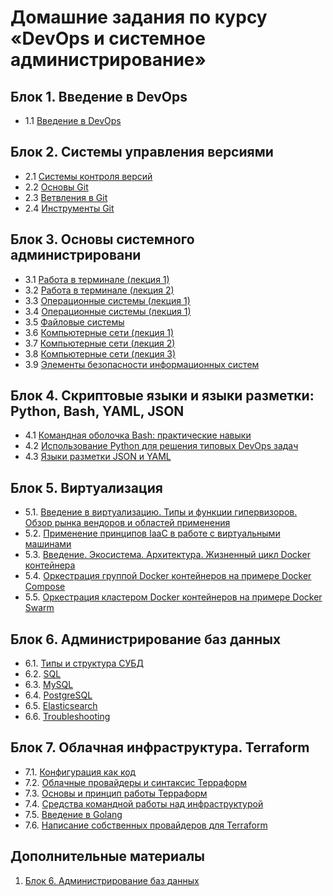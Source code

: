 # Домашние задания по курсу «DevOps и системное администрирование»

## Блок 1. Введение в DevOps
+ 1.1 [Введение в DevOps](https://github.com/AlexeyKRD/devops-netology/tree/main/01-intro-01 "Домашнее задание к занятию «1.1. Введение в DevOps»")
## Блок 2. Системы управления версиями
+ 2.1 [Системы контроля версий](https://github.com/AlexeyKRD/devops-netology/tree/main/02-git-01-vcs "Домашнее задание к занятию «2.1. Системы контроля версий.»") 
+ 2.2 [Основы Git](https://github.com/AlexeyKRD/devops-netology/tree/main/02-git-02-base)
+ 2.3 [Ветвления в Git](https://github.com/AlexeyKRD/devops-netology/tree/main/02-git-03-branching) 
+ 2.4 [Инструменты Git](https://github.com/AlexeyKRD/devops-netology/tree/main/02-git-04-tools) 
## Блок 3. Основы системного администрировани
+ 3.1 [Работа в терминале (лекция 1)](https://github.com/AlexeyKRD/devops-netology/tree/main/03-sysadmin-01-terminal)
+ 3.2 [Работа в терминале (лекция 2)](https://github.com/AlexeyKRD/devops-netology/tree/main/03-sysadmin-02-terminal)
+ 3.3 [Операционные системы (лекция 1)](https://github.com/AlexeyKRD/devops-netology/tree/main/03-sysadmin-03-os)
+ 3.4 [Операционные системы (лекция 1)](https://github.com/AlexeyKRD/devops-netology/tree/main/03-sysadmin-04-os)
+ 3.5 [Файловые системы](https://github.com/AlexeyKRD/devops-netology/tree/main/03-sysadmin-05-fs)
+ 3.6 [Компьютерные сети (лекция 1)](https://github.com/AlexeyKRD/devops-netology/tree/main/03-sysadmin-06-net)
+ 3.7 [Компьютерные сети (лекция 2)](https://github.com/AlexeyKRD/devops-netology/tree/main/03-sysadmin-07-net)
+ 3.8 [Компьютерные сети (лекция 3)](https://github.com/AlexeyKRD/devops-netology/tree/main/03-sysadmin-08-net)
+ 3.9 [Элементы безопасности информационных систем](https://github.com/AlexeyKRD/devops-netology/tree/main/03-sysadmin-09-security)
## Блок 4. Скриптовые языки и языки разметки: Python, Bash, YAML, JSON
+ 4.1 [Командная оболочка Bash: практические навыки](https://github.com/AlexeyKRD/devops-netology/tree/main/04-script-01-bash)
+ 4.2 [Использование Python для решения типовых DevOps задач](https://github.com/AlexeyKRD/devops-netology/tree/main/04-script-02-py)
+ 4.3 [Языки разметки JSON и YAML](https://github.com/AlexeyKRD/devops-netology/tree/main/04-script-03-yaml)
## Блок 5. Виртуализация
+ 5.1. [Введение в виртуализацию. Типы и функции гипервизоров. Обзор рынка вендоров и областей применения](https://github.com/AlexeyKRD/devops-netology/tree/main/05-virt-01-basics)  
+ 5.2. [Применение принципов IaaC в работе с виртуальными машинами](https://github.com/AlexeyKRD/devops-netology/tree/main/05-virt-02-iaac)  
+ 5.3. [Введение. Экосистема. Архитектура. Жизненный цикл Docker контейнера](https://github.com/AlexeyKRD/devops-netology/tree/main/05-virt-03-docker)  
+ 5.4. [Оркестрация группой Docker контейнеров на примере Docker Compose](https://github.com/AlexeyKRD/devops-netology/tree/main/05-virt-04-docker-compose)
+ 5.5. [Оркестрация кластером Docker контейнеров на примере Docker Swarm](https://github.com/AlexeyKRD/devops-netology/tree/main/05-virt-05-docker-swarm)  
## Блок 6. Администрирование баз данных
+ 6.1. [Типы и структура СУБД](https://github.com/AlexeyKRD/devops-netology/tree/main/06-db-01-basics)
+ 6.2. [SQL](06-db-02-sql)
+ 6.3. [MySQL](06-db-03-mysql)
+ 6.4. [PostgreSQL](06-db-04-postgresql)
+ 6.5. [Elasticsearch](06-db-05-elasticsearch)
+ 6.6. [Troubleshooting](06-db-06-troobleshooting)

## Блок 7. Облачная инфраструктура. Terraform

+ 7.1. [Конфигурация как код](07-terraform-01-intro)
+ 7.2. [Облачные провайдеры и синтаксис Терраформ](07-terraform-02-syntax)
+ 7.3. [Основы и принцип работы Терраформ](07-terraform-03-basic)
+ 7.4. [Средства командной работы над инфраструктурой](07-terraform-04-teamwork)
+ 7.5. [Введение в Golang](07-terraform-05-golang)
+ 7.6. [Написание собственных провайдеров для Terraform](07-terraform-06-providers)

## Дополнительные материалы

1. [Блок 6. Администрирование баз данных](https://github.com/netology-code/virt-homeworks/blob/virt-11/additional/README.md)